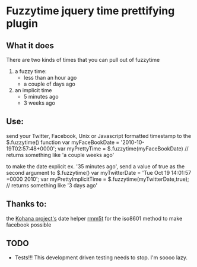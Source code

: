 
# Fuzzytime jquery time prettifying plugin

## What it does

There are two kinds of times that you can pull out of fuzzytime
 
1. a fuzzy time:
    -    less than an hour ago
    -    a couple of days ago
2. an implicit time
    -    5 minutes ago
    -    3 weeks ago

## Use:

send your Twitter, Facebook, Unix or Javascript formatted timestamp to the $.fuzzytime() function
    var myFaceBookDate = '2010-10-19T02:57:48+0000';
    var myPrettyTime = $.fuzzytime(myFaceBookDate) // returns something like 'a couple weeks ago'

to make the date explicit ex. '35 minutes ago', send a value of true as the second argument to $.fuzzytime()
    var myTwitterDate = 'Tue Oct 19 14:01:57 +0000 2010';
    var myPrettyImplicitTime = $.fuzzytime(myTwitterDate,true); // returns something like '3 days ago'

## Thanks to:
the [Kohana project's](http://kohanaframework.com) date helper 
[rmm5t](http://github.com/rmm5t/jquery-timeago) for the iso8601 method to make facebook possible

## TODO

-    Tests!!!  This development driven testing needs to stop.  I'm soooo lazy.